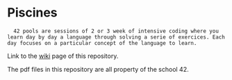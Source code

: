 # Piscines
      42 pools are sessions of 2 or 3 week of intensive coding where you learn day by day a language through solving a serie of exercices. Each day focuses on a particular concept of the language to learn.
Link to the [wiki](https://github.com/jpirsch/piscines/wiki) page of this repository.

The pdf files in this repository are all property of the school 42.
